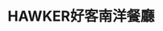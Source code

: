 ---
title: "HAWKER好客南洋餐廳"
description: "HAWKER好客南洋餐廳"
layout: shop
keywords:
  - 美食競賽
  - 台灣美食
  - 美食精選
datePublished: "2025-06-30"
dateModified: "2025-07-04"
city: "高雄市"
district: "前鎮區"
address: "高雄市前鎮區新光路33號2樓"
phone: "072132037"
geo: "22.611319256550672, 120.30348383363544"
google_map: "https://maps.app.goo.gl/ugmBrVcTndYarTiR7"
footinder: "https://footinder.com.tw/%e9%ab%98%e9%9b%84%e5%b8%82%e5%89%8d%e9%8e%ae%e5%8d%80/362199/"
official: "https://ickaohsiung.com/restaurant/hawker/"
award:
  - name: "500盤"
    year: "2024"
    entries:
      - dishes:
          - "印度抓餅"

---